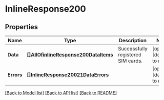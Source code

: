 # InlineResponse200

## Properties
Name | Type | Description | Notes
------------ | ------------- | ------------- | -------------
**Data** | [**[]AllOfinlineResponse200DataItems**](.md) | Successfully registered SIM cards. | [optional] [default to null]
**Errors** | [**[]InlineResponse20021DataErrors**](inline_response_200_21_data_errors.md) |  | [optional] [default to null]

[[Back to Model list]](../README.md#documentation-for-models) [[Back to API list]](../README.md#documentation-for-api-endpoints) [[Back to README]](../README.md)

